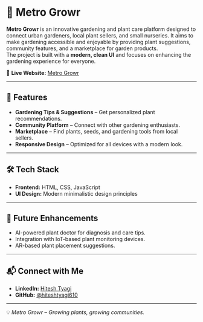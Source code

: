 # 🌱 Metro Growr

**Metro Growr** is an innovative gardening and plant care platform designed to connect urban gardeners, local plant sellers, and small nurseries. It aims to make gardening accessible and enjoyable by providing plant suggestions, community features, and a marketplace for garden products.  
The project is built with a **modern, clean UI** and focuses on enhancing the gardening experience for everyone.

🔗 **Live Website:** [Metro Growr](https://hiteshtyagi610.github.io/Metro-Growr/)

---

## 🚀 Features
- **Gardening Tips & Suggestions** – Get personalized plant recommendations.
- **Community Platform** – Connect with other gardening enthusiasts.
- **Marketplace** – Find plants, seeds, and gardening tools from local sellers.
- **Responsive Design** – Optimized for all devices with a modern look.

---

## 🛠️ Tech Stack
- **Frontend:** HTML, CSS, JavaScript  
- **UI Design:** Modern minimalistic design principles

---

## 📌 Future Enhancements
- AI-powered plant doctor for diagnosis and care tips.
- Integration with IoT-based plant monitoring devices.
- AR-based plant placement suggestions.

---

## 📬 Connect with Me
- **LinkedIn:** [Hitesh Tyagi](https://www.linkedin.com/in/hitesh-tyagi-1838a4282/)  
- **GitHub:** [@hiteshtyagi610](https://github.com/hiteshtyagi610)

---
💡 *Metro Growr – Growing plants, growing communities.*
